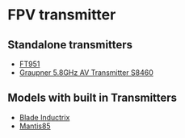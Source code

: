 # FPV transmitter

## Standalone transmitters

* [FT951](ft951_transmitter.md)
* [Graupner 5.8GHz AV Transmitter S8460](graupner_5.8ghz_av_transmitter_s8460.md)

## Models with built in Transmitters

* [Blade Inductrix](../../quadrocopter/blade_inductrix/readme.md)
* [Mantis85](../../quadrocopter/mantis85/readme.md)
